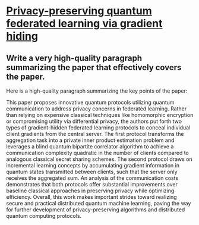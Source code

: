 # [Privacy-preserving quantum federated learning via gradient hiding](https://arxiv.org/abs/2312.04447)

## Write a very high-quality paragraph summarizing the paper that effectively covers the paper.

 Here is a high-quality paragraph summarizing the key points of the paper:

This paper proposes innovative quantum protocols utilizing quantum communication to address privacy concerns in federated learning. Rather than relying on expensive classical techniques like homomorphic encryption or compromising utility via differential privacy, the authors put forth two types of gradient-hidden federated learning protocols to conceal individual client gradients from the central server. The first protocol transforms the aggregation task into a private inner product estimation problem and leverages a blind quantum bipartite correlator algorithm to achieve a communication complexity quadratic in the number of clients compared to analogous classical secret sharing schemes. The second protocol draws on incremental learning concepts by accumulating gradient information in quantum states transmitted between clients, such that the server only receives the aggregated sum. An analysis of the communication costs demonstrates that both protocols offer substantial improvements over baseline classical approaches in preserving privacy while optimizing efficiency. Overall, this work makes important strides toward realizing secure and practical distributed quantum machine learning, paving the way for further development of privacy-preserving algorithms and distributed quantum computing protocols.
